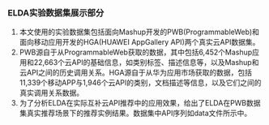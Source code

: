### ELDA实验数据集展示部分
1. 本文使用的实验数据集包括面向Mashup开发的PWB(ProgrammableWeb)和面向移动应用开发的HGA(HUAWEI AppGallery API)两个真实云API数据集。
2. PWB源自于从ProgrammableWeb获取的数据，其中包括6,452个Mashup应用和22,663个云API的基础信息，如类别标签、描述信息等，以及Mashup和云API之间的历史调用关系。HGA源自于从华为应用市场获取的数据，包括11,339个移动APP与1,946个云API的类别，文档描述等信息，以及它们之间的真实调用关系数据。
3. 为了分析ELDA在实际互补云API推荐中的应用效果，给出了ELDA在PWB数据集真实推荐场景下的推荐实例结果。数据集中API序列如data文件所示中。
